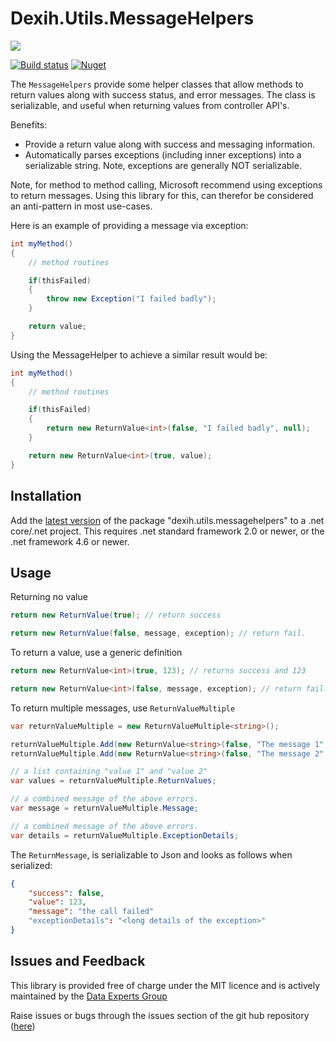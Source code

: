 # Dexih.Utils.MessageHelpers

[build]:    https://ci.appveyor.com/project/dataexperts/dexih-utils-messagehelpers 
[build-img]: https://ci.appveyor.com/api/projects/status/fq6bgmha22ai36mg?svg=true
[nuget]:     https://www.nuget.org/packages/dexih.utils.messagehelpers
[nuget-img]: https://badge.fury.io/nu/dexih.utils.messagehelpers.svg
[nuget-name]: dexih.utils.messagehelpers
[dex-img]: https://dataexpertsgroup.com/assets/img/dex_web_logo.png
[dex]: https://dataexpertsgroup.com

[![][dex-img]][dex]

[![Build status][build-img]][build] [![Nuget][nuget-img]][nuget]

The `MessageHelpers` provide some helper classes that allow methods to return values along with success status, and error messages.  The class is serializable, and useful when returning values from controller API's.

Benefits:
* Provide a return value along with success and messaging information.
* Automatically parses exceptions (including inner exceptions) into a serializable string.  Note, exceptions are generally NOT serializable.

Note, for method to method calling, Microsoft recommend using exceptions to return messages.  Using this library for this, can therefor be considered an anti-pattern in most use-cases.

Here is an example of providing a message via exception:

```csharp
int myMethod()
{
    // method routines 

    if(thisFailed) 
    {
        throw new Exception("I failed badly");
    }

    return value;
}
```

Using the MessageHelper to achieve a similar result would be:

```csharp
int myMethod()
{
    // method routines 

    if(thisFailed) 
    {
        return new ReturnValue<int>(false, "I failed badly", null);
    }

    return new ReturnValue<int>(true, value);
}
```

## Installation

Add the [latest version][nuget] of the package "dexih.utils.messagehelpers" to a .net core/.net project.  This requires .net standard framework 2.0 or newer, or the .net framework 4.6 or newer.

## Usage

Returning no value

```csharp
return new ReturnValue(true); // return success

return new ReturnValue(false, message, exception); // return fail.
```

To return a value, use a generic definition
```csharp
return new ReturnValue<int>(true, 123); // returns success and 123

return new ReturnValue<int>(false, message, exception); // return fail.
```

To return multiple messages, use `ReturnValueMultiple`

```csharp
var returnValueMultiple = new ReturnValueMultiple<string>();

returnValueMultiple.Add(new ReturnValue<string>(false, "The message 1", new Exception("The exception 1"), "value 1"));
returnValueMultiple.Add(new ReturnValue<string>(false, "The message 2", new Exception("The exception 2"), "value 2"));

// a list containing "value 1" and "value 2"
var values = returnValueMultiple.ReturnValues;

// a combined message of the above errors.
var message = returnValueMultiple.Message;

// a combined message of the above errors.
var details = returnValueMultiple.ExceptionDetails;
```

The `ReturnMessage`, is serializable to Json and looks as follows when serialized:

```json
{
    "success": false,
    "value": 123,
    "message": "the call failed"
    "exceptionDetails": "<long details of the exception>"
}
```

## Issues and Feedback

This library is provided free of charge under the MIT licence and is actively maintained by the [Data Experts Group](https://dataexpertsgroup.com)

Raise issues or bugs through the issues section of the git hub repository ([here](https://github.com/DataExperts/Dexih.Utils.MessageHelpers/issues))


